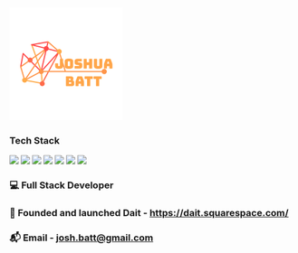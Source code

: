 
![Header](https://github.com/Josh-Batt/Josh-Batt/blob/main/Logo3.png "Header")

<!--
**Josh-Batt/Josh-Batt** is a ✨ _special_ ✨ repository because its `README.md` (this file) appears on your GitHub profile.

Here are some ideas to get you started:

- 🔭 I’m currently working on ...
- 🌱 I’m currently learning ...
- 👯 I’m looking to collaborate on ...
- 🤔 I’m looking for help with ...
- 💬 Ask me about ...
- 📫 How to reach me: ...
- 😄 Pronouns: ...
- ⚡ Fun fact: ...
-->

### Tech Stack

![](https://img.shields.io/badge/Flutter-2b83e2)     ![](https://img.shields.io/badge/Python-ffd700)     ![](https://img.shields.io/badge/JavaScript-00ff00)     ![](https://img.shields.io/badge/Firebase-ffa500)     ![](https://img.shields.io/badge/Adobe%20XD-800080)     ![](https://img.shields.io/badge/Docker-000080)     ![](https://img.shields.io/badge/Google%20Cloud%20Platform%20(GCP)-00ffff)

### 💻 Full Stack Developer

### 🚀 Founded and launched Dait - https://dait.squarespace.com/

### 📬 Email - josh.batt@gmail.com
